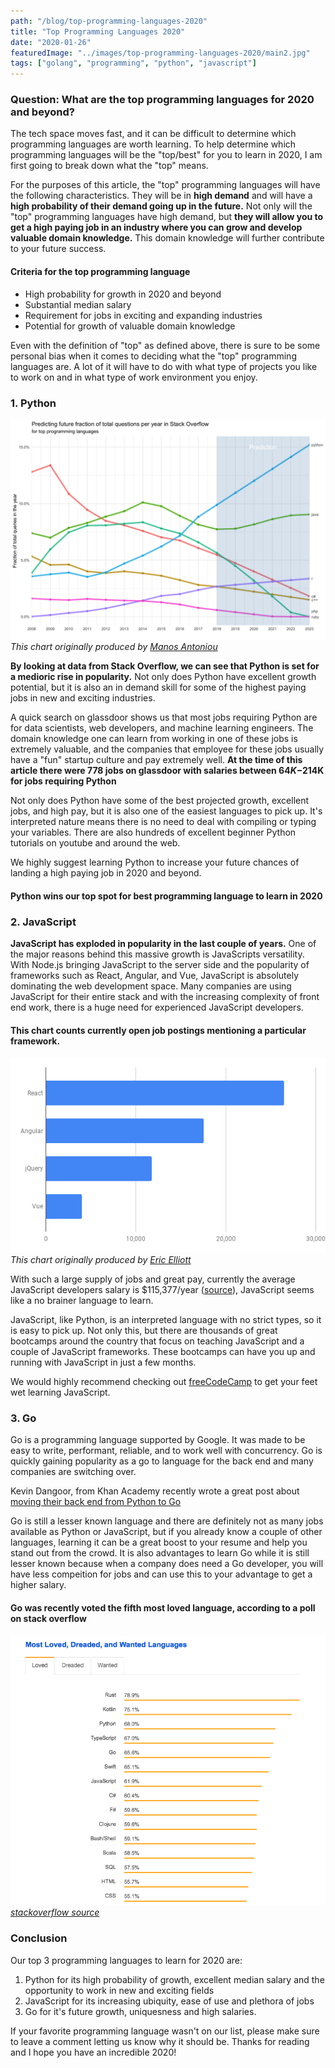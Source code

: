 ```yaml
---
path: "/blog/top-programming-languages-2020"
title: "Top Programming Languages 2020"
date: "2020-01-26"
featuredImage: "../images/top-programming-languages-2020/main2.jpg"
tags: ["golang", "programming", "python", "javascript"]
---
```


### Question: What are the top programming languages for 2020 and beyond?

The tech space moves fast, and it can be difficult to determine which programming languages are worth learning. To help determine which programming languages will be the "top/best" for you to learn in 2020, I am first going to break down what the "top" means.

For the purposes of this article, the "top" programming languages will have the following characteristics. They will be in <b>high demand</b> and will have a <b>high probability of their demand going up in the future.</b> Not only will the "top" programming languages have high demand, but <b>they will allow you to get a high paying job in an industry where you can grow and develop valuable domain knowledge.</b> This domain knowledge will further contribute to your future success.

#### Criteria for the top programming language

<ul class="pl-10 mb-5 mt-5 list-disc">
    <li class="mb-2 text-lg">High probability for growth in 2020 and beyond</li>
    <li class="mb-2 text-lg">Substantial median salary</li>
    <li class="mb-2 text-lg">Requirement for jobs in exciting and expanding industries</li>
    <li class="mb-2 text-lg">Potential for growth of valuable domain knowledge</li>
</ul>

Even with the definition of "top" as defined above, there is sure to be some personal bias when it comes to deciding what the "top" programming languages are. A lot of it will have to do with what type of projects you like to work on and in what type of work environment you enjoy.

### 1. Python

![top 2020 programming languages](../images/top-programming-languages-2020/programming-language-prediction.png "top programming languages for 2020 and beyond")
<em class="text-xs">This chart originally produced by <a class="text-blue-500 no-underline- hover:underline" href="https://www.manosantoniou.com/post/predicting-the-future-popularity-of-programming-languages/">Manos Antoniou</a></em>

<b>By looking at data from Stack Overflow, we can see that Python is set for a medioric rise in popularity.</b> Not only does Python have excellent growth potential, but it is also an in demand skill for some of the highest paying jobs in new and exciting industries.

A quick search on glassdoor shows us that most jobs requiring Python are for data scientists, web developers, and machine learning engineers. The domain knowledge one can learn from working in one of these jobs is extremely valuable, and the companies that employee for these jobs usually have a "fun" startup culture and pay extremely well. <b>At the time of this article there were 778 jobs on glassdoor with salaries between $64K-$214K for jobs requiring Python</b>

Not only does Python have some of the best projected growth, excellent jobs, and high pay, but it is also one of the easiest languages to pick up. It's interpreted nature means there is no need to deal with compiling or typing your variables. There are also hundreds of excellent beginner Python tutorials on youtube and around the web.

We highly suggest learning Python to increase your future chances of landing a high paying job in 2020 and beyond.

#### Python wins our top spot for best programming language to learn in 2020

### 2. JavaScript

<b>JavaScript has exploded in popularity in the last couple of years.</b> One of the major reasons behind this massive growth is JavaScripts versatility. With Node.js bringing JavaScript to the server side and the popularity of frameworks such as React, Angular, and Vue, JavaScript is absolutely dominating the web development space. Many companies are using JavaScript for their entire stack and with the increasing complexity of front end work, there is a huge need for experienced JavaScript developers.

#### This chart counts currently open job postings mentioning a particular framework.

![top 2020 programming languages](../images/top-programming-languages-2020/javascript-jobs.png "top programming languages for 2020 and beyond")
<em class="text-xs">This chart originally produced by <a class="text-blue-500 no-underline- hover:underline" href="https://medium.com/javascript-scene/top-javascript-frameworks-and-topics-to-learn-in-2020-and-the-new-decade-ced6e9d812f9">Eric Elliott</a></em>


With such a large supply of jobs and great pay, currently the average JavaScript developers salary is $115,377/year (<a class="text-blue-500 no-underline- hover:underline" href="https://www.indeed.com/career/javascript-developer/salaries">source</a>), JavaScript seems like a no brainer language to learn.

JavaScript, like Python, is an interpreted language with no strict types, so it is easy to pick up. Not only this, but there are thousands of great bootcamps around the country that focus on teaching JavaScript and a couple of JavaScript frameworks. These bootcamps can have you up and running with JavaScript in just a few months.

We would highly recommend checking out <a class="text-blue-500 no-underline- hover:underline" href="https://www.freecodecamp.org/">freeCodeCamp</a> to get your feet wet learning JavaScript.

### 3. Go

Go is a programming language supported by Google. It was made to be easy to write, performant, reliable, and to work well with concurrency. Go is quickly gaining popularity as a go to language for the back end and many companies are switching over. 

Kevin Dangoor, from Khan Academy recently wrote a great post about <a class="text-blue-500 no-underline- hover:underline" href="https://engineering.khanacademy.org/">moving their back end from Python to Go</a>

Go is still a lesser known language and there are definitely not as many jobs available as Python or JavaScript, but if you already know a couple of other languages, learning it can be a great boost to your resume and help you stand out from the crowd. It is also advantages to learn Go while it is still lesser known because when a company does need a Go developer, you will have less compeition for jobs and can use this to your advantage to get a higher salary.

#### Go was recently voted the fifth most loved language, according to a poll on stack overflow
![Go voted fifth most loved language](../images/top-programming-languages-2020/go.png)
<em class="text-xs"><a class="text-blue-500 no-underline- hover:underline" href="https://insights.stackoverflow.com/survey/2018/#most-loved-dreaded-and-wanted">stackoverflow source</a></em>

### Conclusion

Our top 3 programming languages to learn for 2020 are:

<ol class="pl-10 mb-5 mt-5 list-decimal">
    <li class="mb-2 text-lg">Python for its high probability of growth, excellent median salary and the opportunity to work in new and exciting fields</li>
    <li class="mb-2 text-lg">JavaScript for its increasing ubiquity, ease of use and plethora of jobs</li>
    <li class="mb-2 text-lg">Go for it's future growth, uniquesness and high salaries.</li>
</ol>

If your favorite programming language wasn't on our list, please make sure to leave a comment letting us know why it should be. Thanks for reading and I hope you have an incredible 2020!
